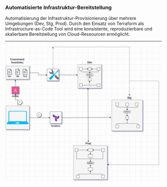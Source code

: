 ### Automatisierte Infrastruktur-Bereitstellung

Automatisierung der Infrastruktur-Provisionierung über mehrere Umgebungen (Dev, Stg, Prod). Durch den Einsatz von Terraform als Infrastructure-as-Code Tool wird eine konsistente, reproduzierbare und skalierbare Bereitstellung von Cloud-Ressourcen ermöglicht.

---
<p align="center">
  <img src="terraformpng.png" alt="Infrastruktur-Bereitstellung->2" width="700"/>
</p>